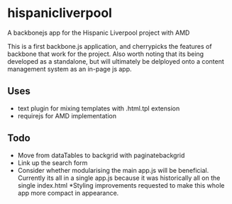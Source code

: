 hispanicliverpool
=================

A backbonejs app for the Hispanic Liverpool project with AMD


This is a first backbone.js application, and cherrypicks the features of backbone that work for the project. Also worth noting that its being developed as a standalone, but will ultimately be delployed onto a content management system as an in-page js app.

Uses
----
* text plugin for mixing templates with .html.tpl extension
* requirejs for AMD implementation 

Todo
----
* Move from dataTables to backgrid with paginatebackgrid
* Link up the search form
* Consider whether modularising the main app.js will be beneficial. Currently its all in a single app.js because it was historically all on the single index.html
*Styling improvements requested to make this whole app more compact in appearance.

